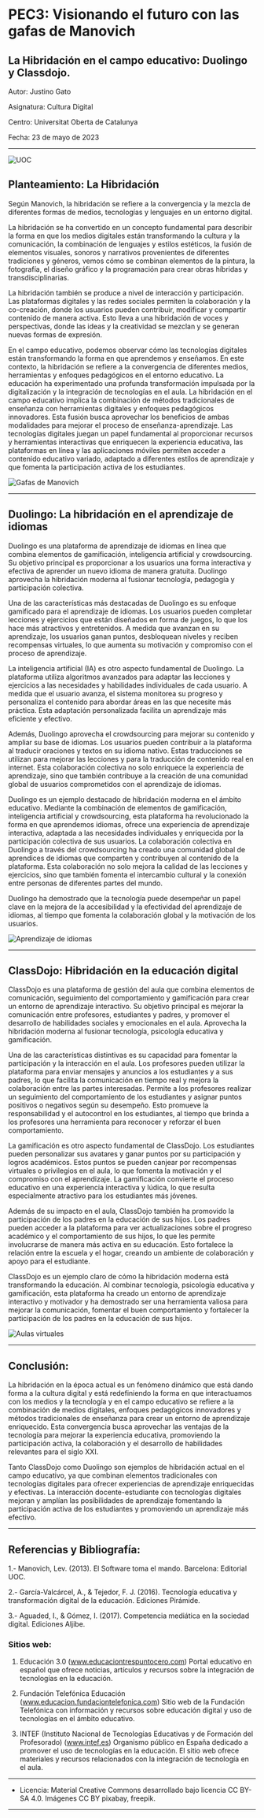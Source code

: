 # PEC3: Visionando el futuro con las gafas de Manovich 
## La Hibridación en el campo educativo: Duolingo y Classdojo.

Autor: Justino Gato
 
Asignatura: Cultura Digital
 
Centro: Universitat Oberta de Catalunya
 
Fecha: 23 de mayo de 2023 
 
---
![UOC](https://upload.wikimedia.org/wikipedia/commons/thumb/7/79/Logotipo_UOC.svg/1200px-Logotipo_UOC.svg.png) 
 
## Planteamiento: La Hibridación

Según Manovich, la hibridación se refiere a la convergencia y la mezcla de diferentes formas de medios, tecnologías y lenguajes en un entorno digital.

La hibridación se ha convertido en un concepto fundamental para describir la forma en que los medios digitales están transformando la cultura y la comunicación, la combinación de lenguajes y estilos estéticos, la fusión de elementos visuales, sonoros y narrativos provenientes de diferentes tradiciones y géneros, vemos cómo se combinan elementos de la pintura, la fotografía, el diseño gráfico y la programación para crear obras híbridas y transdisciplinarias.

La hibridación también se produce a nivel de interacción y participación. Las plataformas digitales y las redes sociales permiten la colaboración y la co-creación, donde los usuarios pueden contribuir, modificar y compartir contenido de manera activa. Esto lleva a una hibridación de voces y perspectivas, donde las ideas y la creatividad se mezclan y se generan nuevas formas de expresión.

En el campo educativo, podemos observar cómo las tecnologías digitales están transformando la forma en que aprendemos y enseñamos. En este contexto, la hibridación se refiere a la convergencia de diferentes medios, herramientas y enfoques pedagógicos en el entorno educativo. La educación ha experimentado una profunda transformación impulsada por la digitalización y la integración de tecnologías en el aula. La hibridación en el campo educativo implica la combinación de métodos tradicionales de enseñanza con herramientas digitales y enfoques pedagógicos innovadores. Esta fusión busca aprovechar los beneficios de ambas modalidades para mejorar el proceso de enseñanza-aprendizaje. Las tecnologías digitales juegan un papel fundamental al proporcionar recursos y herramientas interactivas que enriquecen la experiencia educativa, las plataformas en línea y las aplicaciones móviles permiten acceder a contenido educativo variado, adaptado a diferentes estilos de aprendizaje y que fomenta la participación activa de los estudiantes.

![Gafas de Manovich](https://img.freepik.com/foto-gratis/gafas-inteligentes-lentes-interactivos-viendo-futuro_53876-101153.jpg?w=740&t=st=1684967383~exp=1684967983~hmac=17cb1882bef1913226997ee917b94606260c60438cccac53a2b2ad48b617bc54) 

---

## Duolingo: La hibridación en el aprendizaje de idiomas
Duolingo es una plataforma de aprendizaje de idiomas en línea que combina elementos de gamificación, inteligencia artificial y crowdsourcing. Su objetivo principal es proporcionar a los usuarios una forma interactiva y efectiva de aprender un nuevo idioma de manera gratuita. Duolingo aprovecha la hibridación moderna al fusionar tecnología, pedagogía y participación colectiva.

Una de las características más destacadas de Duolingo es su enfoque gamificado para el aprendizaje de idiomas. Los usuarios pueden completar lecciones y ejercicios que están diseñados en forma de juegos, lo que los hace más atractivos y entretenidos. A medida que avanzan en su aprendizaje, los usuarios ganan puntos, desbloquean niveles y reciben recompensas virtuales, lo que aumenta su motivación y compromiso con el proceso de aprendizaje.

La inteligencia artificial (IA) es otro aspecto fundamental de Duolingo. La plataforma utiliza algoritmos avanzados para adaptar las lecciones y ejercicios a las necesidades y habilidades individuales de cada usuario. A medida que el usuario avanza, el sistema monitorea su progreso y personaliza el contenido para abordar áreas en las que necesite más práctica. Esta adaptación personalizada facilita un aprendizaje más eficiente y efectivo.

Además, Duolingo aprovecha el crowdsourcing para mejorar su contenido y ampliar su base de idiomas. Los usuarios pueden contribuir a la plataforma al traducir oraciones y textos en su idioma nativo. Estas traducciones se utilizan para mejorar las lecciones y para la traducción de contenido real en internet. Esta colaboración colectiva no solo enriquece la experiencia de aprendizaje, sino que también contribuye a la creación de una comunidad global de usuarios comprometidos con el aprendizaje de idiomas.

Duolingo es un ejemplo destacado de hibridación moderna en el ámbito educativo. Mediante la combinación de elementos de gamificación, inteligencia artificial y crowdsourcing, esta plataforma ha revolucionado la forma en que aprendemos idiomas, ofrece una experiencia de aprendizaje interactiva, adaptada a las necesidades individuales y enriquecida por la participación colectiva de sus usuarios.
La colaboración colectiva en Duolingo a través del crowdsourcing ha creado una comunidad global de aprendices de idiomas que comparten y contribuyen al contenido de la plataforma. Esta colaboración no solo mejora la calidad de las lecciones y ejercicios, sino que también fomenta el intercambio cultural y la conexión entre personas de diferentes partes del mundo.

Duolingo ha demostrado que la tecnología puede desempeñar un papel clave en la mejora de la accesibilidad y la efectividad del aprendizaje de idiomas, al tiempo que fomenta la colaboración global y la motivación de los usuarios.

![Aprendizaje de idiomas](https://cdn.pixabay.com/photo/2019/11/23/16/14/language-4647558_1280.png) 

___

## ClassDojo: Hibridación en la educación digital 
ClassDojo es una plataforma de gestión del aula que combina elementos de comunicación, seguimiento del comportamiento y gamificación para crear un entorno de aprendizaje interactivo. Su objetivo principal es mejorar la comunicación entre profesores, estudiantes y padres, y promover el desarrollo de habilidades sociales y emocionales en el aula. Aprovecha la hibridación moderna al fusionar tecnología, psicología educativa y gamificación.

Una de las características distintivas es su capacidad para fomentar la participación y la interacción en el aula. Los profesores pueden utilizar la plataforma para enviar mensajes y anuncios a los estudiantes y a sus padres, lo que facilita la comunicación en tiempo real y mejora la colaboración entre las partes interesadas. Permite a los profesores realizar un seguimiento del comportamiento de los estudiantes y asignar puntos positivos o negativos según su desempeño. Esto promueve la responsabilidad y el autocontrol en los estudiantes, al tiempo que brinda a los profesores una herramienta para reconocer y reforzar el buen comportamiento.

La gamificación es otro aspecto fundamental de ClassDojo. Los estudiantes pueden personalizar sus avatares y ganar puntos por su participación y logros académicos. Estos puntos se pueden canjear por recompensas virtuales o privilegios en el aula, lo que fomenta la motivación y el compromiso con el aprendizaje. La gamificación convierte el proceso educativo en una experiencia interactiva y lúdica, lo que resulta especialmente atractivo para los estudiantes más jóvenes.

Además de su impacto en el aula, ClassDojo también ha promovido la participación de los padres en la educación de sus hijos. Los padres pueden acceder a la plataforma para ver actualizaciones sobre el progreso académico y el comportamiento de sus hijos, lo que les permite involucrarse de manera más activa en su educación. Esto fortalece la relación entre la escuela y el hogar, creando un ambiente de colaboración y apoyo para el estudiante.

ClassDojo es un ejemplo claro de cómo la hibridación moderna está transformando la educación. Al combinar tecnología, psicología educativa y gamificación, esta plataforma ha creado un entorno de aprendizaje interactivo y motivador y ha demostrado ser una herramienta valiosa para mejorar la comunicación, fomentar el buen comportamiento y fortalecer la participación de los padres en la educación de sus hijos.

![Aulas virtuales](https://cdn.pixabay.com/photo/2016/02/06/09/56/science-1182713_1280.jpg) 
___

## Conclusión:
La hibridación en la época actual es un fenómeno dinámico que está dando forma a la cultura digital y está redefiniendo la forma en que interactuamos con los medios y la tecnología y en el campo educativo se refiere a la combinación de medios digitales, enfoques pedagógicos innovadores y métodos tradicionales de enseñanza para crear un entorno de aprendizaje enriquecido. Esta convergencia busca aprovechar las ventajas de la tecnología para mejorar la experiencia educativa, promoviendo la participación activa, la colaboración y el desarrollo de habilidades relevantes para el siglo XXI.

Tanto ClassDojo como Duolingo son ejemplos de hibridación actual en el campo educativo, ya que combinan elementos tradicionales con tecnologías digitales para ofrecer experiencias de aprendizaje enriquecidas y efectivas. La interacción docente-estudiante con tecnologías digitales mejoran y amplían las posibilidades de aprendizaje fomentando la participación activa de los estudiantes y promoviendo un aprendizaje más efectivo.
___

## Referencias y Bibliografía: 
1.- Manovich, Lev. (2013). El Software toma el mando. Barcelona: Editorial UOC.

2.- García-Valcárcel, A., & Tejedor, F. J. (2016). Tecnología educativa y transformación digital de la educación. Ediciones Pirámide.

3.- Aguaded, I., & Gómez, I. (2017). Competencia mediática en la sociedad digital. Ediciones Aljibe.


### Sitios web:
1.	Educación 3.0 (www.educaciontrespuntocero.com)
Portal educativo en español que ofrece noticias, artículos y recursos sobre la integración de tecnologías en la educación.

2.	Fundación Telefónica Educación (www.educacion.fundaciontelefonica.com)
Sitio web de la Fundación Telefónica con información y recursos sobre educación digital y uso de tecnologías en el ámbito educativo.

3.	INTEF (Instituto Nacional de Tecnologías Educativas y de Formación del Profesorado) (www.intef.es)
Organismo público en España dedicado a promover el uso de tecnologías en la educación. El sitio web ofrece materiales y recursos relacionados con la integración de tecnología en el aula.
________________________________________
* Licencia: Material Creative Commons desarrollado bajo licencia CC BY-SA 4.0. Imágenes CC BY pixabay, freepik.

----
